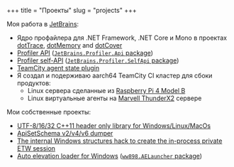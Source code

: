 +++
title = "Проекты"
slug = "projects"
+++

Моя работа в [JetBrains](https://www.jetbrains.com):
- Ядро профайлера для .NET Framework, .NET Core и Mono в проектах [dotTrace](https://www.jetbrains.com/profiler/), [dotMemory](https://www.jetbrains.com/dotmemory/) and [dotCover](https://www.jetbrains.com/dotcover/)
- [Profiler API](https://github.com/JetBrains/profiler-api) ([`JetBrains.Profiler.Api` package](https://www.nuget.org/packages/JetBrains.Profiler.Api/))
- [Profiler self-API](https://github.com/JetBrains/profiler-self-api) ([`JetBrains.Profiler.SelfApi` package](https://www.nuget.org/packages/JetBrains.Profiler.SelfApi/))
- [TeamCity agent state plugin](https://github.com/JetBrains/teamcity-agent-state-plugin)
- Я создал и подерживаю aarch64 TeamCity CI кластер для сбоки продуктов:
  - Linux сервера сделанные из [Raspberry Pi 4 Model B](https://www.raspberrypi.org/products/raspberry-pi-4-model-b/)
  - Linux виртуальные агенты на [Marvell ThunderX2](https://www.gigabyte.com/ARM-Server/R281-T94-rev-100#ov) сервере

Мои собственные проекты:
- [UTF-8/16/32 C++11 header only library for Windows/Linux/MacOs](https://github.com/ww898/utf-cpp)
- [ApiSetSchema v2/v4/v6 dumper](https://github.com/ww898/api_set_schema)
- [The internal Windows structures hack to create the in-process private ETW session](https://github.com/ww898/in_proc_etw)
- [Auto elevation loader for Windows](https://github.com/ww898/ae_loader) ([`ww898.AELauncher` package](https://www.nuget.org/packages/ww898.AELauncher/))
